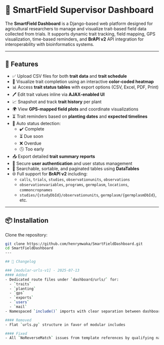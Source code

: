 # 🌿 SmartField Supervisor Dashboard

The **SmartField Dashboard** is a Django-based web platform designed for agricultural researchers to manage and visualize trait-based field data collected from trials. It supports dynamic trait tracking, field mapping, GPS visualization, time-based reminders, and **BrAPI v2** API integration for interoperability with bioinformatics systems.

---

## 🚀 Features

- ✅ Upload CSV files for both **trait data** and **trait schedule**
- 🧬 Visualize trait completion using an interactive **color-coded heatmap**
- 📊 Access **trait status tables** with export options (CSV, Excel, PDF, Print)
- 🖊️ Edit trait values inline via **AJAX-enabled UI**
- 📈 Snapshot and track **trait history** per plant
- 🌍 View **GPS-mapped field plots** and coordinate visualizations
- ⏳ Trait reminders based on **planting dates** and **expected timelines**
- 🧠 Auto status detection:
  - ✔️ Complete
  - ⏳ Due soon
  - ❌ Overdue
  - 🕓 Too early
- 📤 Export detailed **trait summary reports**
- 🔐 Secure **user authentication** and user status management
- 🔎 Searchable, sortable, and paginated tables using **DataTables**
- 🌐 Full support for **BrAPI v2** including:
  - `calls`, `trials`, `studies`, `observationunits`, `observations`
  - `observationvariables`, `programs`, `germplasm`, `locations`, `commoncropnames`
  - `studies/{studyDbId}/observationunits`, `germplasm/{germplasmDbId}`, etc.

---

## 📦 Installation

Clone the repository:

```bash
git clone https://github.com/henrymwaka/SmartFieldDashboard.git
cd SmartFieldDashboard
---

## 📜 Changelog

### [modular-urls-v1] - 2025-07-13
#### Added
- Dedicated route files under `dashboard/urls/` for:
  - `traits`
  - `planting`
  - `gps`
  - `exports`
  - `users`
  - `mail`
- Namespaced `include()` imports with clear separation between dashboard and API views

#### Removed
- Flat `urls.py` structure in favor of modular includes

#### Fixed
- All `NoReverseMatch` issues from template references by qualifying namespace routes
